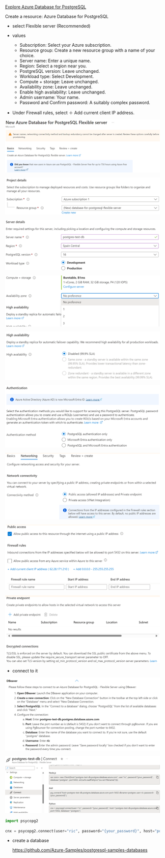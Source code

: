 #

[Explore Azure Database for PostgreSQL](https://microsoftlearning.github.io/DP-900T00A-Azure-Data-Fundamentals/Instructions/Labs/dp900-01a-postgresql-lab.html)

Create a resource: Azure Database for PostgreSQL

* select Flexible server (Recommended)

* values
  * Subscription: Select your Azure subscription.
  * Resource group: Create a new resource group with a name of your choice.
  * Server name: Enter a unique name.
  * Region: Select a region near you.
  * PostgreSQL version: Leave unchanged.
  * Workload type: Select Development.
  * Compute + storage: Leave unchanged.
  * Availability zone: Leave unchanged.
  * Enable high availability: Leave unchanged.
  * Admin username: Your name.
  * Password and Confirm password: A suitably complex password.

* Under Firewall rules, select ＋ Add current client IP address.

![a](img/2025-01-13-15-19-41.png)

![a](img/2025-01-13-15-20-10.png)

![a](img/2025-01-13-15-20-49.png)

![a](img/2025-01-13-15-21-34.png)

![a](img/2025-01-13-15-22-03.png)

![a](img/2025-01-13-15-22-28.png)

![a](img/2025-01-13-15-23-16.png)

![a](img/2025-01-13-15-23-55.png)

![a](img/2025-01-13-15-25-39.png)

* connect to it

![a](img/2025-01-13-15-49-54.png)

![a](img/2025-01-13-15-50-49.png)

```python
import psycopg2

cnx = psycopg2.connect(user="ric", password="{your_password}", host="postgres-test-db.postgres.database.azure.com", port=5432, database="postgres")
```

* create a database

  <https://github.com/Azure-Samples/postgresql-samples-databases>
